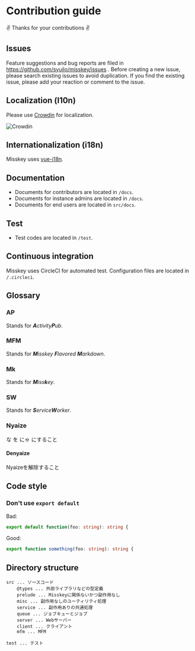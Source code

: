 # Contribution guide
:v: Thanks for your contributions :v:

## Issues
Feature suggestions and bug reports are filed in https://github.com/syuilo/misskey/issues .
Before creating a new issue, please search existing issues to avoid duplication.
If you find the existing issue, please add your reaction or comment to the issue.

## Localization (l10n)
Please use [Crowdin](https://crowdin.com/project/misskey) for localization.

![Crowdin](https://d322cqt584bo4o.cloudfront.net/misskey/localized.svg)

## Internationalization (i18n)
Misskey uses [vue-i18n](https://github.com/kazupon/vue-i18n).

## Documentation
* Documents for contributors are located in `/docs`.
* Documents for instance admins are located in `/docs`.
* Documents for end users are located in `src/docs`.

## Test
* Test codes are located in `/test`.

## Continuous integration
Misskey uses CircleCI for automated test.
Configuration files are located in `/.circleci`.

## Glossary
### AP
Stands for _**A**ctivity**P**ub_.

### MFM
Stands for _**M**isskey **F**lavored **M**arkdown_.

### Mk
Stands for _**M**iss**k**ey_.

### SW
Stands for _**S**ervice**W**orker_.

### Nyaize
な を にゃ にすること

#### Denyaize
Nyaizeを解除すること

## Code style
### Don't use `export default`
Bad:
``` ts
export default function(foo: string): string {
```

Good:
``` ts
export function something(foo: string): string {
```

## Directory structure
```
src ... ソースコード
	@types ... 外部ライブラリなどの型定義
	prelude ... Misskeyに関係ないかつ副作用なし
	misc ... 副作用なしのユーティリティ処理
	service ... 副作用ありの共通処理
	queue ... ジョブキューとジョブ
	server ... Webサーバー
	client ... クライアント
	mfm ... MFM

test ... テスト

```
